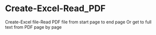 # Create-Excel-Read_PDF
Create-Excel file-Read PDF file from start page to end page Or get to full text from PDF page by page

